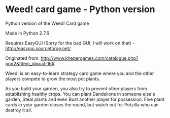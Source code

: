 # Weed! card game - Python version
Python version of the Weed! Card game

Made in Python 2.7.6

Requires EasyGUI (Sorry for the bad GUI, I will work on that) - http://easygui.sourceforge.net/

Originated from: http://www.khepergames.com/catalogue.php?pn=2&fitem_id=cat-16#

Weed! is an easy-to-learn strategy card game where you and the other players compete to grow the most pot plants.

As you build your garden, you also try to prevent other players from establishing healthy crops. You can plant Dandelions in someone else's garden, Steal plants and even Bust another player for possession. Five plant cards in your garden closes the round, but watch out for Potzilla who can destroy it all.